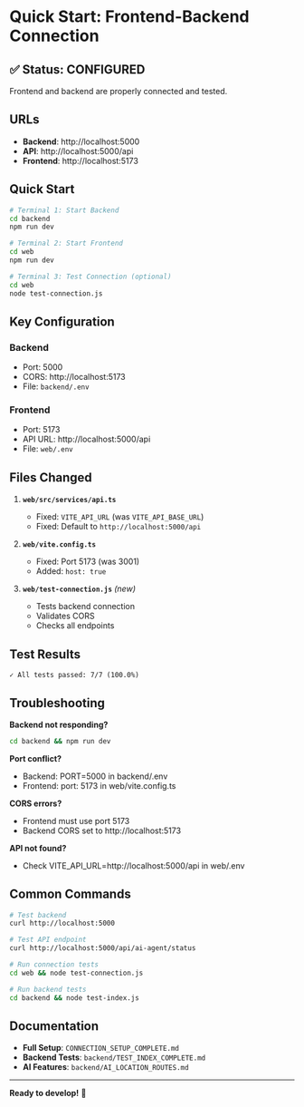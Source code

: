 # Quick Start: Frontend-Backend Connection

## ✅ Status: CONFIGURED

Frontend and backend are properly connected and tested.

## URLs

- **Backend**: http://localhost:5000
- **API**: http://localhost:5000/api
- **Frontend**: http://localhost:5173

## Quick Start

```bash
# Terminal 1: Start Backend
cd backend
npm run dev

# Terminal 2: Start Frontend
cd web
npm run dev

# Terminal 3: Test Connection (optional)
cd web
node test-connection.js
```

## Key Configuration

### Backend

- Port: 5000
- CORS: http://localhost:5173
- File: `backend/.env`

### Frontend

- Port: 5173
- API URL: http://localhost:5000/api
- File: `web/.env`

## Files Changed

1. **`web/src/services/api.ts`**

   - Fixed: `VITE_API_URL` (was `VITE_API_BASE_URL`)
   - Fixed: Default to `http://localhost:5000/api`

2. **`web/vite.config.ts`**

   - Fixed: Port 5173 (was 3001)
   - Added: `host: true`

3. **`web/test-connection.js`** _(new)_
   - Tests backend connection
   - Validates CORS
   - Checks all endpoints

## Test Results

```
✓ All tests passed: 7/7 (100.0%)
```

## Troubleshooting

**Backend not responding?**

```bash
cd backend && npm run dev
```

**Port conflict?**

- Backend: PORT=5000 in backend/.env
- Frontend: port: 5173 in web/vite.config.ts

**CORS errors?**

- Frontend must use port 5173
- Backend CORS set to http://localhost:5173

**API not found?**

- Check VITE_API_URL=http://localhost:5000/api in web/.env

## Common Commands

```bash
# Test backend
curl http://localhost:5000

# Test API endpoint
curl http://localhost:5000/api/ai-agent/status

# Run connection tests
cd web && node test-connection.js

# Run backend tests
cd backend && node test-index.js
```

## Documentation

- **Full Setup**: `CONNECTION_SETUP_COMPLETE.md`
- **Backend Tests**: `backend/TEST_INDEX_COMPLETE.md`
- **AI Features**: `backend/AI_LOCATION_ROUTES.md`

---

**Ready to develop!** 🚀
